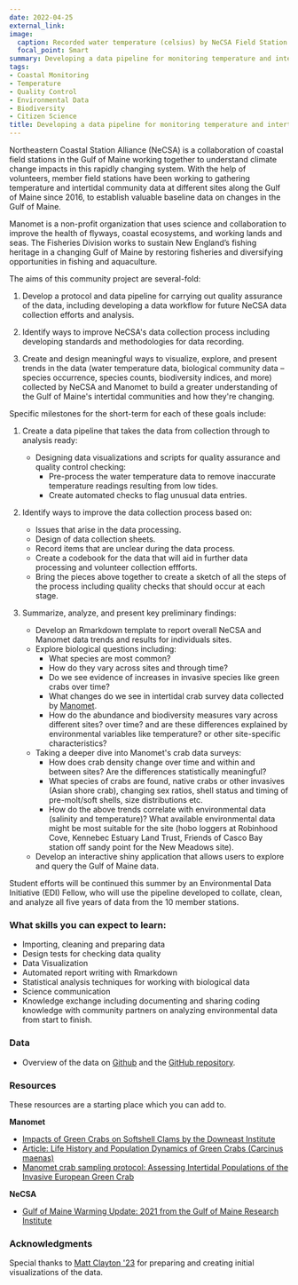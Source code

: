 ```yaml
---
date: 2022-04-25
external_link: 
image:
  caption: Recorded water temperature (celsius) by NeCSA Field Station from July 2016 to September 2018. Field stations along the Maine and New Hampshire coast show similar broad seasonal trends but different daily fluctuations in temperature.
  focal_point: Smart
summary: Developing a data pipeline for monitoring temperature and intertidal marine communities in the Gulf of Maine collected by the Northeastern Coastal Station Alliance and Manomet. 
tags:
- Coastal Monitoring
- Temperature
- Quality Control
- Environmental Data 
- Biodiversity
- Citizen Science
title: Developing a data pipeline for monitoring temperature and intertidal biodiversity data in the Gulf of Maine. 
---
```


Northeastern Coastal Station Alliance (NeCSA) is a collaboration of coastal field stations in the Gulf of Maine working together to understand climate change impacts in this rapidly changing system. With the help of volunteers, member field stations have been working to gathering temperature and intertidal community data at different sites along the Gulf of Maine since 2016, to establish valuable baseline data on changes in the Gulf of Maine. 

Manomet is a non-profit organization that uses science and collaboration to improve the health of flyways, coastal ecosystems, and working lands and seas. The Fisheries Division works to sustain New England’s fishing heritage in a changing Gulf of Maine by restoring fisheries and diversifying opportunities in fishing and aquaculture.

The aims of this community project are several-fold:

1. Develop a protocol and data pipeline for carrying out quality assurance of the data, including developing a data workflow for future NeCSA data collection efforts and analysis. 

2. Identify ways to improve NeCSA's data collection process including developing standards and methodologies for data recording. 

3. Create and design meaningful ways to visualize, explore, and present trends in the data (water temperature data, biological community data – species occurrence, species counts, biodiversity indices, and more) collected by NeCSA and Manomet to build a greater understanding of the Gulf of Maine's intertidal communities and how they're changing. 


Specific milestones for the short-term for each of these goals include:

1. Create a data pipeline that takes the data from collection through to analysis ready:
   - Designing data visualizations and scripts for quality assurance and quality control checking:
        - Pre-process the water temperature data to remove inaccurate temperature readings resulting from low tides.
        - Create automated checks to flag unusual data entries.
2. Identify ways to improve the data collection process based on:
   - Issues that arise in the data processing.
   - Design of data collection sheets. 
   - Record items that are unclear during the data process.
   - Create a codebook for the data that will aid in further data processing and volunteer collection effforts.  
   - Bring the pieces above together to create a sketch of all the steps of the process including quality checks that should occur at each stage. 
  
3. Summarize, analyze, and present key preliminary findings:
    - Develop an Rmarkdown template to report overall NeCSA and Manomet data trends and results for individuals sites. 
    - Explore biological questions including:
        - What species are most common? 
        - How do they vary across sites and through time?
        - Do we see evidence of increases in invasive species like green crabs over time?
        - What changes do we see in intertidal crab survey data collected by [Manomet](https://www.manomet.org). 
        - How do the abundance and biodiversity measures vary across different sites? over time? and are these differences explained by environmental variables like temperature? or other site-specific characteristics?
    - Taking a deeper dive into Manomet's crab data surveys:
        - How does crab density change over time and within and between sites? Are the differences statistically meaningful?
        - What species of crabs are found, native crabs or other invasives (Asian shore crab), changing sex ratios, shell status and timing of pre-molt/soft shells, size distributions etc.
        - How do the above trends correlate with environmental data (salinity and temperature)? What available environmental data might be most suitable for the site (hobo loggers at Robinhood Cove, Kennebec Estuary Land Trust, Friends of Casco Bay station off sandy point for the New Meadows site). 
    - Develop an interactive shiny application that allows users to explore and query the Gulf of Maine data.
 
Student efforts will be continued this summer by an Environmental Data Initiative (EDI) Fellow, who will use the pipeline developed to collate, clean, and analyze all five years of data from the 10 member stations.

### What skills you can expect to learn:

- Importing, cleaning and preparing data
- Design tests for checking data quality
- Data Visualization
- Automated report writing with Rmarkdown
- Statistical analysis techniques for working with biological data
- Science communication
- Knowledge exchange including documenting and sharing coding knowledge with community partners on analyzing environmental data from start to finish. 

### Data

- Overview of the data on [Github](https://laurielbaker.github.io/NeSCA-Field-Stations/NeCSA-Data-Exploration.html) and the [GitHub repository](https://github.com/LaurieLBaker/NeSCA-Field-Stations).

### Resources

These resources are a starting place which you can add to.

**Manomet**

- [Impacts of Green Crabs on Softshell Clams by the Downeast Institute](https://downeastinstitute.org/uncategorized/impacts-of-green-crabs-on-soft-shell-clams/)
- [Article: Life History and Population Dynamics of Green Crabs (Carcinus maenas)](crab_life_history.pdf)
- [Manomet crab sampling protocol: Assessing Intertidal Populations of the Invasive European Green Crab](manomet_green_crab_protocol.pdf)

**NeCSA**

- [Gulf of Maine Warming Update: 2021 from the Gulf of Maine Research Institute](https://www.gmri.org/stories/gulf-of-maine-warming-update-summer-2021/)

### Acknowledgments

Special thanks to [Matt Clayton '23](https://github.com/mlclayton6) for preparing and creating initial visualizations of the data. 
